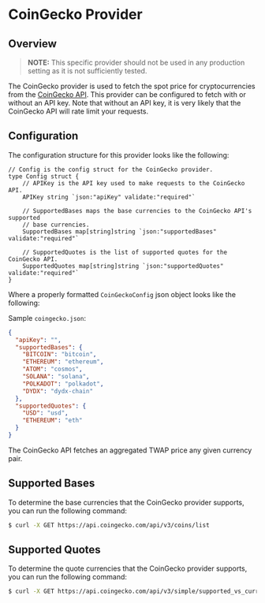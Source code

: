 # CoinGecko Provider

## Overview

> **NOTE:** This specific provider should not be used in any production setting as it is not sufficiently tested.

The CoinGecko provider is used to fetch the spot price for cryptocurrencies from the [CoinGecko API](https://www.coingecko.com/en/api). This provider can be configured to fetch with or without an API key. Note that without an API key, it is very likely that the CoinGecko API will rate limit your requests. 

## Configuration

The configuration structure for this provider looks like the following:

```golang
// Config is the config struct for the CoinGecko provider.
type Config struct {
	// APIKey is the API key used to make requests to the CoinGecko API.
	APIKey string `json:"apiKey" validate:"required"`

	// SupportedBases maps the base currencies to the CoinGecko API's supported
	// base currencies.
	SupportedBases map[string]string `json:"supportedBases" validate:"required"`

	// SupportedQuotes is the list of supported quotes for the CoinGecko API.
	SupportedQuotes map[string]string `json:"supportedQuotes" validate:"required"`
}
```

Where a properly formatted `CoinGeckoConfig` json object looks like the following:

Sample `coingecko.json`:
    
```json
{
  "apiKey": "",
  "supportedBases": {
    "BITCOIN": "bitcoin",
    "ETHEREUM": "ethereum",
    "ATOM": "cosmos",
    "SOLANA": "solana",
    "POLKADOT": "polkadot",
    "DYDX": "dydx-chain"
  },
  "supportedQuotes": {
    "USD": "usd",
    "ETHEREUM": "eth"
  }
}
```

The CoinGecko API fetches an aggregated TWAP price any given currency pair.

## Supported Bases

To determine the base currencies that the CoinGecko provider supports, you can run the following command:

```bash
$ curl -X GET https://api.coingecko.com/api/v3/coins/list
```

## Supported Quotes

To determine the quote currencies that the CoinGecko provider supports, you can run the following command:

```bash
$ curl -X GET https://api.coingecko.com/api/v3/simple/supported_vs_currencies
```
